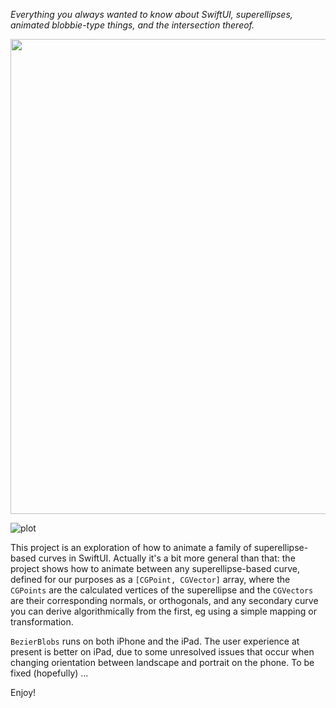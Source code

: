 *Everything you always wanted to know about SwiftUI, superellipses, animated blobbie-type things, and the intersection thereof.*

<img  src="/FolderBased_DeltaWing_gifs/DeltaWingFixedUnsmoothed.gif" width="760"/>

![plot](FolderBased_DeltaWing_gifs/DeltaWingFixedUnsmoothed.gif)

This project is an exploration of how to animate a family of superellipse-based curves in SwiftUI. Actually it's a bit more general than that: the project shows how to animate between any superellipse-based curve, defined for our purposes as a `[CGPoint, CGVector]` array, where the `CGPoints` are the calculated vertices of the superellipse and the `CGVectors` are their corresponding normals, or orthogonals, and any secondary curve you can derive algorithmically from the first, eg using a simple mapping or transformation. 

`BezierBlobs` runs on both iPhone and the iPad. The user experience at present is better on iPad, due to some unresolved issues that occur when changing orientation between landscape and portrait on the phone. To be fixed (hopefully) ...

Enjoy!
